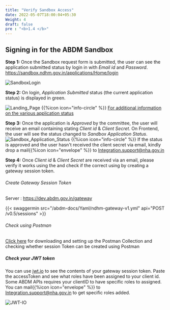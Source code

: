 ```yaml
---
title: "Verify Sandbox Access"
date: 2022-05-07T18:00:04+05:30
Weight: 4 
draft: false
pre : "<b>1.4 </b>"
---
```


## Signing in for the ABDM Sandbox

**Step 1:** Once the Sandbox request form is submitted, the user can see the application submitted status by login in with _Email id_ and _Password_.  
https://sandbox.ndhm.gov.in/applications/Home/login  

![SandboxLogin](/abdm-docs/img/SandboxLogin.png)  

**Step 2:** On login, _Application Submitted_ status (the current application status) is displayed in green.  

![Landing_Page](../Landing_Page.png) 
{{%icon icon="info-circle" %}} [For additional information on the various application status](../about_abdm_sandbox#abdm-sandbox-journey)

**Step 3:** Once the application is _Approved_ by the committee, the user will receive an email containing stating _Client id_ & _Client Secret_. On Frontend, the user will see the status changed to _Sandbox Application Status_.  
![Sandbox_Application_Status](../SandboxApplicationStatus.png) 
{{%icon icon="info-circle" %}} If the status is approved and the user hasn't received the client secret via email, kindly drop a mail{{%icon icon="envelope" %}} to Integration.support@nha.gov.in

**Step 4:** Once _Client id_ & _Client Secret_ are received via an email, please verify it works using the and check if the correct using by creating a gateway session token. 

###### Create Gateway Session Token 
Server : https://dev.abdm.gov.in/gateway

{{< swaggermin src="/abdm-docs/Yaml/ndhm-gateway-v1.yml" api="POST /v0.5/sessions" >}}


###### Check using Postman 

[Click here](../postman_setup) for downloading and setting up the Postman Collection and checking whether session Token can be created using Postman 


##### Check your JWT token

You can use [jwt.io](https://jwt.io) to see the contents of your gateway session token. Paste the accessToken and see what roles have been assigned to your client id. Some ABDM APIs requires your clientID to have specific roles to assigned. You can mail{{%icon icon="envelope" %}} to Integration.support@nha.gov.in to get specific roles added. 

![JWT-IO](../jwt-io.png) 


